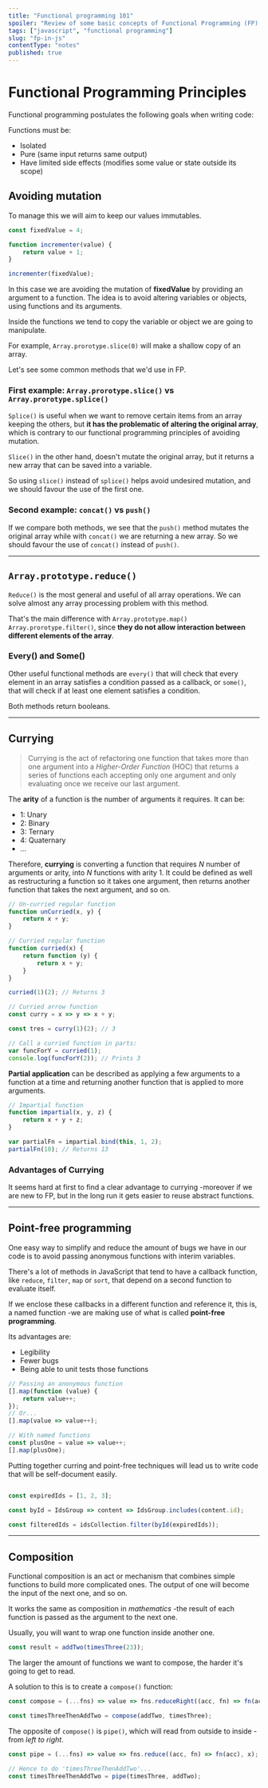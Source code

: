 ```yaml
---
title: "Functional programming 101"   
spoiler: "Review of some basic concepts of Functional Programming (FP) in JS"  
tags: ["javascript", "functional programming"]
slug: "fp-in-js"
contentType: "notes"
published: true
---
```


# Functional Programming Principles

Functional programming postulates the following goals when writing code:

Functions must be:

- Isolated
- Pure (same input returns same output)
- Have limited side effects (modifies some value or state outside its scope)

## Avoiding mutation

To manage this we will aim to keep our values immutables.

```javascript
const fixedValue = 4;

function incrementer(value) {
    return value + 1;
}

incrementer(fixedValue);
```

In this case we are avoiding the mutation of **fixedValue** by providing an argument to a function. The idea is to avoid
altering variables or objects, using functions and its arguments.

Inside the functions we tend to copy the variable or object we are going to manipulate.

For example, `Array.prorotype.slice(0)` will make a shallow copy of an array.

Let's see some common methods that we'd use in FP.

### First example: `Array.prorotype.slice()` vs `Array.prorotype.splice()`

`Splice()` is useful when we want to remove certain items from an array keeping the others, but **it has the problematic
of altering the original array**, which is contrary to our functional programming principles of avoiding mutation.

`Slice()` in the other hand, doesn't mutate the original array, but it returns a new array that can be saved into a
variable.

So using `slice()` instead of `splice()` helps avoid undesired mutation, and we should favour the use of the first one.

### Second example: `concat()` vs `push()`

If we compare both methods, we see that the `push()` method mutates the original array while with `concat()` we are
returning a new array. So we should favour the use of `concat()` instead of `push()`.

---

## `Array.prototype.reduce()`

`Reduce()` is the most general and useful of all array operations. We can solve almost any array processing problem with
this method.

That's the main difference with `Array.prototype.map()` `Array.prorotype.filter()`, since **they do not allow
interaction between different elements of the array**.

### Every() and Some()

Other useful functional methods are `every()` that will check that every element in an array satisfies a condition
passed as a callback, or `some()`, that will check if at least one element satisfies a condition.

Both methods return booleans.

---

## Currying

> Currying is the act of refactoring one function that takes more than one argument into a _Higher-Order Function_ (HOC)
that returns a series of functions each accepting only one argument and only evaluating once we receive our last argument.

The **arity** of a function is the number of arguments it requires. It can be:

- 1: Unary
- 2: Binary
- 3: Ternary
- 4: Quaternary
- ...

Therefore, **currying** is converting a function that requires *N* number of arguments or arity, into *N* functions with
arity 1. It could be defined as well as restructuring a function so it takes one argument, then returns another function
that takes the next argument, and so on.

```javascript
// Un-curried regular function
function unCurried(x, y) {
    return x + y;
}

// Curried regular function
function curried(x) {
    return function (y) {
        return x + y;
    }
}

curried(1)(2); // Returns 3
```

```javascript
// Curried arrow function
const curry = x => y => x + y;

const tres = curry(1)(2); // 3
```

```javascript
// Call a curried function in parts:
var funcForY = curried(1);
console.log(funcForY(2)); // Prints 3
```

**Partial application** can be described as applying a few arguments to a function at a time and returning another
function that is applied to more arguments.

```javascript
// Impartial function
function impartial(x, y, z) {
    return x + y + z;
}

var partialFn = impartial.bind(this, 1, 2);
partialFn(10); // Returns 13
```

### Advantages of Currying

It seems hard at first to find a clear advantage to currying -moreover if we are new to FP, but in the long run it gets
easier to reuse abstract functions.

---

## Point-free programming

One easy way to simplify and reduce the amount of bugs we have in our code is to avoid passing anonymous functions with
interim variables.

There's a lot of methods in JavaScript that tend to have a callback function, like `reduce`, `filter`, `map` or `sort`,
that depend on a second function to evaluate itself.

If we enclose these callbacks in a different function and reference it, this is, a named function -we are making use of
what is called **point-free programming**.

Its advantages are:

- Legibility
- Fewer bugs
- Being able to unit tests those functions

```javascript
// Passing an anonymous function
[].map(function (value) {
    return value++;
});
// Or...
[].map(value => value++);

// With named functions
const plusOne = value => value++;
[].map(plusOne);
```

Putting together curring and point-free techniques will lead us to write code that will be self-document easily.

```javascript

const expiredIds = [1, 2, 3];

const byId = IdsGroup => content => IdsGroup.includes(content.id);

const filteredIds = idsCollection.filter(byId(expiredIds)); 
```

---

## Composition

Functional composition is an act or mechanism that combines simple functions to build more complicated ones. The output
of one will become the input of the next one, and so on.

It works the same as composition in _mathematics_ -the result of each function is passed as the argument to the next
one.

Usually, you will want to wrap one function inside another one.

```javascript
const result = addTwo(timesThree(23));
```

The larger the amount of functions we want to compose, the harder it's going to get to read.

A solution to this is to create a `compose()` function:

```javascript
const compose = (...fns) => value => fns.reduceRight((acc, fn) => fn(acc), x);

const timesThreeThenAddTwo = compose(addTwo, timesThree);
```

The opposite of `compose()` is `pipe()`, which will read from outside to inside -from _left to right_.

```javascript
const pipe = (...fns) => value => fns.reduce((acc, fn) => fn(acc), x);

// Hence to do 'timesThreeThenAddTwo'...
const timesThreeThenAddTwo = pipe(timesThree, addTwo);
```

